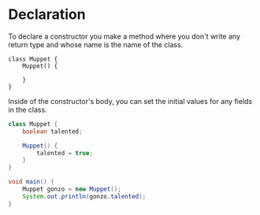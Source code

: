 # Declaration

To declare a constructor you make a method where you don't write any return type
and whose name is the name of the class.

```java,no_run
class Muppet {
    Muppet() {

    }
}
```

Inside of the constructor's body, you can set the initial values for any fields
in the class.

```java
class Muppet {
    boolean talented;

    Muppet() {
        talented = true;
    }
}

void main() {
    Muppet gonzo = new Muppet();
    System.out.println(gonzo.talented);
}
```

